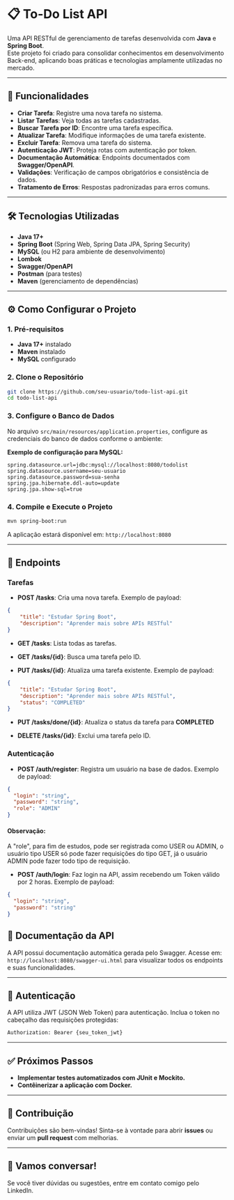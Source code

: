 # 📋 To-Do List API

Uma API RESTful de gerenciamento de tarefas desenvolvida com **Java** e **Spring Boot**.  
Este projeto foi criado para consolidar conhecimentos em desenvolvimento Back-end, aplicando boas práticas e tecnologias amplamente utilizadas no mercado.

---

## 🚀 Funcionalidades

- **Criar Tarefa**: Registre uma nova tarefa no sistema.
- **Listar Tarefas**: Veja todas as tarefas cadastradas.
- **Buscar Tarefa por ID**: Encontre uma tarefa específica.
- **Atualizar Tarefa**: Modifique informações de uma tarefa existente.
- **Excluir Tarefa**: Remova uma tarefa do sistema.
- **Autenticação JWT**: Proteja rotas com autenticação por token.
- **Documentação Automática**: Endpoints documentados com **Swagger/OpenAPI**.
- **Validações**: Verificação de campos obrigatórios e consistência de dados.
- **Tratamento de Erros**: Respostas padronizadas para erros comuns.

---

## 🛠️ Tecnologias Utilizadas

- **Java 17+**
- **Spring Boot** (Spring Web, Spring Data JPA, Spring Security)
- **MySQL** (ou H2 para ambiente de desenvolvimento)
- **Lombok**
- **Swagger/OpenAPI**
- **Postman** (para testes)
- **Maven** (gerenciamento de dependências)

---

## ⚙️ Como Configurar o Projeto

### 1. Pré-requisitos
- **Java 17+** instalado
- **Maven** instalado
- **MySQL** configurado

### 2. Clone o Repositório
```bash
git clone https://github.com/seu-usuario/todo-list-api.git
cd todo-list-api
````
### 3. Configure o Banco de Dados
No arquivo `src/main/resources/application.properties`, configure as credenciais do banco de dados conforme o ambiente:  

**Exemplo de configuração para MySQL:**  
```properties
spring.datasource.url=jdbc:mysql://localhost:8080/todolist
spring.datasource.username=seu-usuario
spring.datasource.password=sua-senha
spring.jpa.hibernate.ddl-auto=update
spring.jpa.show-sql=true
````
### 4. Compile e Execute o Projeto 
```bash
mvn spring-boot:run
````
A aplicação estará disponível em: `http://localhost:8080`

---

## 🔧 Endpoints 

### Tarefas

  - **POST /tasks**: Cria uma nova tarefa.
    Exemplo de payload:
    
```json
{
    "title": "Estudar Spring Boot",
    "description": "Aprender mais sobre APIs RESTful"
}
```

- **GET /tasks**: Lista todas as tarefas.

- **GET /tasks/{id}**: Busca uma tarefa pelo ID.

- **PUT /tasks/{id}**: Atualiza uma tarefa existente.
Exemplo de payload:
```json
{
    "title": "Estudar Spring Boot",
    "description": "Aprender mais sobre APIs RESTful",
    "status": "COMPLETED"
}
```

- **PUT /tasks/done/{id}**: Atualiza o status da tarefa para **COMPLETED**

- **DELETE /tasks/{id}**: Exclui uma tarefa pelo ID.

### Autenticação

- **POST /auth/register**: Registra um usuário na base de dados.
    Exemplo de payload:
```json
{
  "login": "string",
  "password": "string",
  "role": "ADMIN"
}
```
#### Observação: 
 A "role", para fim de estudos, pode ser registrada como USER ou ADMIN, o usuário tipo USER só pode fazer requisições do tipo GET, já o usuário ADMIN pode fazer todo tipo de requisição.

- **POST /auth/login**: Faz login na API, assim recebendo um Token válido por 2 horas.
    Exemplo de payload:
```json
{
  "login": "string",
  "password": "string"
}
```

## 📝 Documentação da API

A API possui documentação automática gerada pelo Swagger.
Acesse em: `http://localhost:8080/swagger-ui.html` para visualizar todos os endpoints e suas funcionalidades.

---

## 🔐 Autenticação

A API utiliza JWT (JSON Web Token) para autenticação.
Inclua o token no cabeçalho das requisições protegidas:
```bash
Authorization: Bearer {seu_token_jwt}
````

---


## ✅ Próximos Passos
- **Implementar testes automatizados com JUnit e Mockito.**
- **Contêinerizar a aplicação com Docker.**

---
 
 ## 🤝 Contribuição

Contribuições são bem-vindas!
Sinta-se à vontade para abrir **issues** ou enviar um **pull request** com melhorias. 

---

## 💬 Vamos conversar!
Se você tiver dúvidas ou sugestões, entre em contato comigo pelo LinkedIn.



